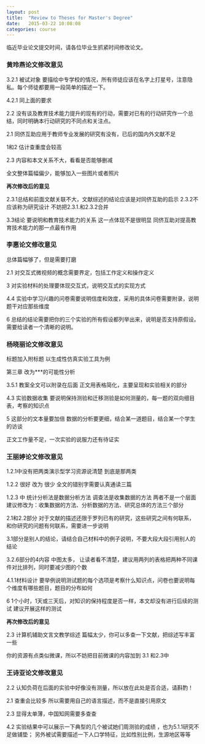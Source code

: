 ```yaml
---
layout: post
title:  "Review to Theses for Master's Degree"
date:   2015-03-22 10:08:08
categories: course
---
```

临近毕业论文提交时间，请各位毕业生抓紧时间修改论文。

### 黄玲燕论文修改意见 ###
3.2.1 被试对象 要描绘中专学校的情况，所有师徒应该在名字上打星号，注意隐私。每个师徒都要用一段简单的描述一下。

4.2.1 同上面的要求

2.2 没有谈及教育技术能力提升的现有的行动，需要对已有的行动研究作一个总结，同时明确本行动研究的不同点和关注点。

2.1 同侪互助应用于教师专业发展的研究有没有，已后的国内外文献不足

1和2 估计查重度会较高

2.3  内容和本文关系不大，看看是否能够删减

全文整体篇幅偏少，能够加入一些图片或者照片

**再次修改后的意见**

2.3.1总结和前面文献关联不大，文献综述的结论应该是对同侪互助的启示   2.3.2不应该称为研究设计    不妨把2.3.1.和2.3.2合并 

3.3结论 要说明和教育技术能力的关系  这一点体现不是很明显 
同侪互助对提高教育技术能力的那一点最有作用

### 李惠论文修改意见 ###
总体篇幅够了，但是需要打磨

2.1 对交互式微视频的概念需要界定，包括工作定义和操作定义

3 对实验材料的处理要体现交互式，说明交互式的实现方式

4.4 实验中学习兴趣的问卷需要说明信度和效度，采用的具体问卷需要附录，说明题干对应那些维度

6 总结的结论需要把你的三个实验的所有假设都列举出来，说明是否支持原假设。需要给读者一个清晰的说明。

### 杨晓丽论文修改意见 ###
标题加入附标题  以生成性仿真实验工具为例

第三章 改为***的可能性分析

3.5.1 教案全文可以附录在后面 正文用表格简化，主要呈现和实验相关的部分

4.3 实验数据收集 要说明保持测验和迁移测验是如何测量的，每一题的双向细目表，考察的知识点
  
5 这部分的文本量要加倍  数据的分析要更细，结合某一道题目，结合某一个学生的访谈

正文工作量不足，一次实验的说服力还有待证实

### 王丽婷论文修改意见 ###
1.2.1中没有把两类演示型学习资源说清楚  到底是那两类

1.2.2 很好 改为 很少   全文的错别字需要认真通读三篇 

1.2.3 中 统计分析法是数据分析方法 调查法是收集数据的方法 两者不是一个层面  建议修改为：收集数据的方法、分析数据的方法、研究总体的方法三个部分 

2.1和2.2部分 对于文献的描述还限于罗列已有的研究，这些研究之间有何联系，和你研究的问题有何联系，需要进一步说明 

3.1部分是别人的结论，请结合自己材料中的例子说明，不要大段大段引用别人的结论 

3.2.6部分的4内容 中图太多， 让读者看不清楚，建议用两列的表格把两种不同课件对比排列，同时要减少图的个数

4.1.1材料设计  要举例说明测试题的每个选项是考察什么知识点，问卷也要说明每个维度有哪些题目，题目的分布如何

6 1个小时，1天或三天后，对知识的保持程度是否一样，本文却没有进行后续的测试  建议开展这样的测试  

**再次修改后的意见**

2.3 计算机辅助文言文教学综述  篇幅太少，你可以多查一下文献，把综述写丰富一些

你的资源有点类似微课，所以不妨把目前微课的内容加到 3.1 和2.3中

### 王诗亚论文修改意见 ###
2.2 认知负荷在后面的实验中好像没有测量，所以放在此处是否合适，请斟酌！

2.1 查重会比较多  所以需要用自己的语言描述，而不是直接引用原文

2.3 显得太单薄，中国知网需要多查查

4.2 实验结果中可以展示一下典型的几个被试她们周测验的成绩 ，也为5.1.1研究不足做铺垫； 另外被试需要描述一下人口学特征，比如性别比例，生源地区等等 
